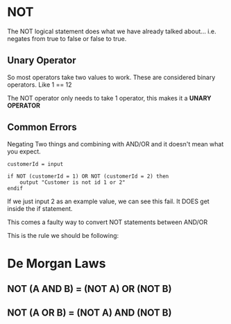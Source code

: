 # NOT

The NOT logical statement does what we have already talked about... i.e.
negates from true to false or false to true.

## Unary Operator

So most operators take two values to work. These are considered binary operators. Like
1 == 12

The NOT operator only needs to take 1 operator, this makes it a **UNARY OPERATOR**




## Common Errors

Negating Two things and combining with AND/OR and it doesn't mean what you expect.

```
customerId = input

if NOT (customerId = 1) OR NOT (customerId = 2) then
    output "Customer is not id 1 or 2"
endif
```

If we just input 2 as an example value, we can see this fail.
It DOES get inside the if statement.

This comes a faulty way to convert NOT statements between AND/OR

This is the rule we should be following:

# De Morgan Laws

## NOT (A AND B) = (NOT A) OR (NOT B)

## NOT (A OR B) = (NOT A) AND (NOT B)


